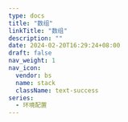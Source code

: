 ```yaml
---
type: docs
title: "数组"
linkTitle: "数组"
description: ""
date: 2024-02-20T16:29:24+08:00
draft: false
nav_weight: 1
nav_icon:
  vendor: bs
  name: stack
  className: text-success
series:
  - 环境配置
---
```

